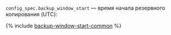 `config_spec.backup_window_start` — время начала резервного копирования (UTC):

{% include [backup-window-start-common](./backup-window-start-common.md) %}
